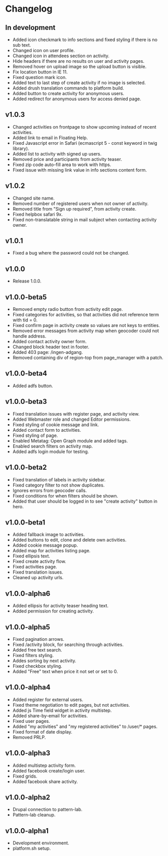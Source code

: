 # Changelog

## In development

* Added icon checkmark to info sections and fixed styling if there is no sub text.
* Changed icon on user profile.
* Changed icon in attendees section on activity.
* Hide headers if there are no results on user and activity pages. 
* Removed hover on upload image so the upload button is visible.
* Fix location button in IE 11.
* Fixed question mark icon.
* Added text to last step of create activity if no image is selected.
* Added drush translation commands to platform build.
* Added button to create activity for anonymous users.
* Added redirect for anonymous users for access denied page.

## v1.0.3

* Changed activities on frontpage to show upcoming instead of recent activities.
* Added link to email in Floating Help.
* Fixed Javascript error in Safari (ecmascript 5 - const keyword in twig library).
* Added list to activity with signed up users.
* Removed price and participants from activity teaser.
* Fixed zip code auto-fill area to work with https.
* Fixed issue with missing link value in info sections content form.

## v1.0.2

* Changed site name.
* Removed number of registered users when not owner of activity.
* Removed title from "Sign up required", from activity create.
* Fixed helpbox safari 9x.
* Fixed non-translatable string in mail subject when contacting activity owner.

## v1.0.1

* Fixed a bug where the password could not be changed.

## v1.0.0

* Release 1.0.0.

## v1.0.0-beta5

* Removed empty radio button from activity edit page.
* Fixed categories for activities, so that activities did not reference term with tid = 0.
* Fixed confirm page in activity create so values are not keys to entities.
* Removed error messages from activity map when geocoder could not handle address.
* Added contact activity owner form.
* Changed block header text in footer.
* Added 403 page: /ingen-adgang.
* Removed containing div of region-top from page_manager with a patch.

## v1.0.0-beta4

* Added adfs button.

## v1.0.0-beta3

* Fixed translation issues with register page, and activity view.
* Added Webmaster role and changed Editor permissions.
* Fixed styling of cookie message and link.
* Added contact form to activities.
* Fixed styling of page.
* Enabled Metatag: Open Graph module and added tags.
* Enabled search filters on activity map.
* Added adfs login module for testing.

## v1.0.0-beta2

* Fixed translation of labels in activity sidebar.
* Fixed category filter to not show duplicates.
* Ignores errors from geocoder calls.
* Fixed conditions for when filters should be shown.
* Added that user should be logged in to see "create activity" button in hero.

## v1.0.0-beta1

* Added fallback image to activities.
* Added buttons to edit, clone and delete own activities.
* Added cookie message popup.
* Added map for activities listing page.
* Fixed ellipsis text.
* Fixed create activity flow.
* Fixed activities page.
* Fixed translation issues.
* Cleaned up activity urls.

## v1.0.0-alpha6

* Added ellipsis for activity teaser heading text.
* Added permission for creating activity.

## v1.0.0-alpha5

* Fixed pagination arrows.
* Fixed /activity block, for searching through activities.
* Added free text search.
* Fixed filters styling.
* Addes sorting by next activity.
* Fixed checkbox styling.
* Added "Free" text when price it not set or set to 0.

## v1.0.0-alpha4

* Added register for external users.
* Fixed theme negotiation to edit pages, but not activities.
* Added js Time field widget in activity multistep.
* Added share-by-email for activities.
* Fixed user pages.
* Added "my activities" and "my registered activities" to /user/* pages.
* Fixed format of date display.
* Removed PRLP.

## v1.0.0-alpha3

* Added multistep activity form.
* Added facebook create/login user.
* Fixed grids.
* Added facebook share activity.

## v1.0.0-alpha2

* Drupal connection to pattern-lab.
* Pattern-lab cleanup.

## v1.0.0-alpha1

* Development environment.
* platform.sh setup.
